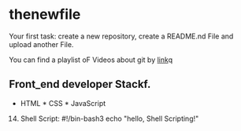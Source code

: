 # thenewfile
Your first task: create a new repository, create a README.nd File and upload another File.

You can find a playlist oF Videos about git by [link](https://www.youtube.com/watch?v=75QStdC3WgA)q
## Front_end developer Stackf.

* HTML
﻿﻿* CSS
﻿﻿* JavaScript
14. Shell Script:
#!/bin-bash3
echo "hello, Shell Scripting!"

